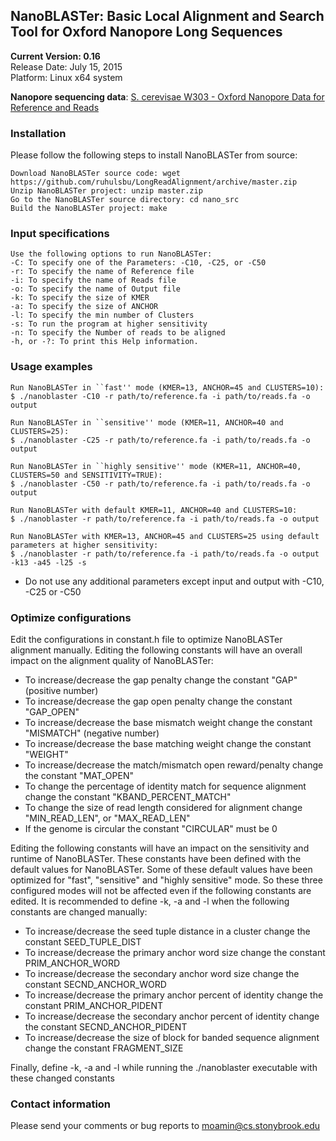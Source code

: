 ## NanoBLASTer: Basic Local Alignment and Search Tool for Oxford Nanopore Long Sequences  
**__Current Version: 0.16__**  
Release Date: July 15, 2015  
Platform: Linux x64 system

**Nanopore sequencing data**: [S. cerevisae W303 - Oxford Nanopore Data for Reference and Reads](http://schatzlab.cshl.edu/data/nanocorr/)  
  
### Installation
Please follow the following steps to install NanoBLASTer from source:
```
Download NanoBLASTer source code: wget https://github.com/ruhulsbu/LongReadAlignment/archive/master.zip
Unzip NanoBLASTer project: unzip master.zip
Go to the NanoBLASTer source directory: cd nano_src 
Build the NanoBLASTer project: make
```  

### Input specifications
```
Use the following options to run NanoBLASTer:
-C: To specify one of the Parameters: -C10, -C25, or -C50
-r: To specify the name of Reference file
-i: To specify the name of Reads file
-o: To specify the name of Output file
-k: To specify the size of KMER
-a: To specify the size of ANCHOR
-l: To specify the min number of Clusters
-s: To run the program at higher sensitivity
-n: To specify the Number of reads to be aligned
-h, or -?: To print this Help information.
```

### Usage examples
```
Run NanoBLASTer in ``fast'' mode (KMER=13, ANCHOR=45 and CLUSTERS=10):
$ ./nanoblaster -C10 -r path/to/reference.fa -i path/to/reads.fa -o output

Run NanoBLASTer in ``sensitive'' mode (KMER=11, ANCHOR=40 and CLUSTERS=25):
$ ./nanoblaster -C25 -r path/to/reference.fa -i path/to/reads.fa -o output

Run NanoBLASTer in ``highly sensitive'' mode (KMER=11, ANCHOR=40, CLUSTERS=50 and SENSITIVITY=TRUE):
$ ./nanoblaster -C50 -r path/to/reference.fa -i path/to/reads.fa -o output

Run NanoBLASTer with default KMER=11, ANCHOR=40 and CLUSTERS=10:
$ ./nanoblaster -r path/to/reference.fa -i path/to/reads.fa -o output

Run NanoBLASTer with KMER=13, ANCHOR=45 and CLUSTERS=25 using default parameters at higher sensitivity:
$ ./nanoblaster -r path/to/reference.fa -i path/to/reads.fa -o output -k13 -a45 -l25 -s
```
* Do not use any additional parameters except input and output with -C10, -C25 or -C50

### Optimize configurations
Edit the configurations in constant.h file to optimize NanoBLASTer alignment manually. Editing the following constants will have an overall impact on the alignment quality of NanoBLASTer:
- To increase/decrease the gap penalty change the constant "GAP" (positive number)
- To increase/decrease the gap open penalty change the constant "GAP_OPEN"
- To increase/decrease the base mismatch weight change the constant "MISMATCH" (negative number)
- To increase/decrease the base matching weight change the constant "WEIGHT"
- To increase/decrease the match/mismatch open reward/penalty change the constant "MAT_OPEN"
- To change the percentage of identity match for sequence alignment change the constant "KBAND_PERCENT_MATCH"
- To change the size of read length considered for alignment change "MIN_READ_LEN", or "MAX_READ_LEN"
- If the genome is circular the constant "CIRCULAR" must be 0  

Editing the following constants will have an impact on the sensitivity and runtime of NanoBLASTer. These constants have been defined with the default values for NanoBLASTer. Some of these default values have been optimized for "fast", "sensitive" and "highly sensitive" mode. So these three configured modes will not be affected even if the following constants are edited. It is recommended to define -k, -a and -l when the following constants are changed manually:
- To increase/decrease the seed tuple distance in a cluster change the constant SEED_TUPLE_DIST
- To increase/decrease the primary anchor word size change the constant PRIM_ANCHOR_WORD
- To increase/decrease the secondary anchor word size change the constant SECND_ANCHOR_WORD
- To increase/decrease the primary anchor percent of identity change the constant PRIM_ANCHOR_PIDENT 
- To increase/decrease the secondary anchor percent of identity change the constant SECND_ANCHOR_PIDENT
- To increase/decrease the size of block for banded sequence alignment change the constant FRAGMENT_SIZE

Finally, define -k, -a and -l while running the ./nanoblaster executable with these changed constants

### Contact information
Please send your comments or bug reports to moamin@cs.stonybrook.edu 
